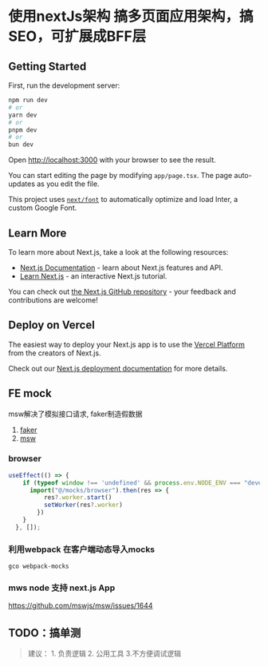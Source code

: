 # 使用nextJs架构 搞多页面应用架构，搞SEO，可扩展成BFF层

## Getting Started

First, run the development server:

```bash
npm run dev
# or
yarn dev
# or
pnpm dev
# or
bun dev
```

Open [http://localhost:3000](http://localhost:3000) with your browser to see the result.

You can start editing the page by modifying `app/page.tsx`. The page auto-updates as you edit the file.

This project uses [`next/font`](https://nextjs.org/docs/basic-features/font-optimization) to automatically optimize and load Inter, a custom Google Font.

## Learn More

To learn more about Next.js, take a look at the following resources:

- [Next.js Documentation](https://nextjs.org/docs) - learn about Next.js features and API.
- [Learn Next.js](https://nextjs.org/learn) - an interactive Next.js tutorial.

You can check out [the Next.js GitHub repository](https://github.com/vercel/next.js/) - your feedback and contributions are welcome!

## Deploy on Vercel

The easiest way to deploy your Next.js app is to use the [Vercel Platform](https://vercel.com/new?utm_medium=default-template&filter=next.js&utm_source=create-next-app&utm_campaign=create-next-app-readme) from the creators of Next.js.

Check out our [Next.js deployment documentation](https://nextjs.org/docs/deployment) for more details.


## FE mock 

msw解决了模拟接口请求, faker制造假数据

1. [faker](https://fakerjs.dev/api/finance.html)
2. [msw](https://mswjs.io/docs/api/setup-worker/)

### browser
```js
useEffect(() => {
    if (typeof window !== 'undefined' && process.env.NODE_ENV === "development") {
      import("@/mocks/browser").then(res => {
          res?.worker.start()
          setWorker(res?.worker)
        })
    }
  }, []);
```

### 利用webpack 在客户端动态导入mocks
```
gco webpack-mocks
```


### mws node 支持 next.js App
https://github.com/mswjs/msw/issues/1644

## TODO：搞单测 

> 建议： 1. 负责逻辑 2. 公用工具 3.不方便调试逻辑